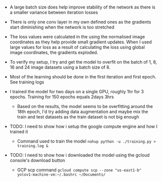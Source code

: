 
* A large batch size does help improve stability of the network as there is a smaller variance between iteration losses

* There is only one conv layer in my own defined ones as the gradients start diminishing when the network is too stretched

* The loss values were calculated in the using the normalised image coordinates as they help provide small gradient updates. When I used large values for loss as a result of calculating the loss using global image coordinates, the gradients exploded.

* To verify my setup, I try and get the model to overfit on the batch of 1, 8, 16 and 24 image datasets using a batch size of 8.

* Most of the learning should be done in the first iteration and first epoch. See training logs

* I trained the model for two days on a single GPU, roughly 1hr for 3 epochs. Training for 150 epochs equals 2days 3hrs
    * Based on the results, the model seems to be overfitting around the 18th epoch, I'd try adding data augmentation and maybe mix the train and test datasets as the train dataset is not big enough

* TODO: I need to show how i setup the google compute engine and how I trained it
    * Command used to train the model `nohup python -u ./training.py > training.log &`
* TODO: I need to show how i downloaded the model using the gcloud console's download button
    * GCP scp command `gcloud compute scp --zone "us-east1-b" yolov1-machine-vm:~/.bashrc ~/Documents/`